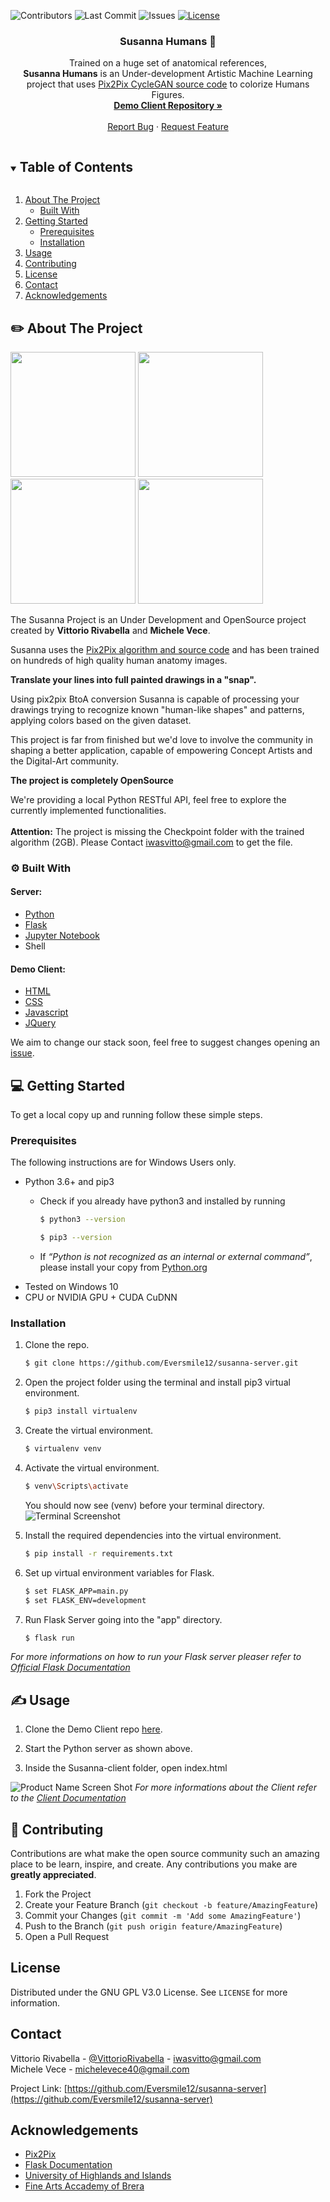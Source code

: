 <!--
Template by Best-README-Template.
--->
![Contributors](https://img.shields.io/github/contributors/Eversmile12/susanna-server)
![Last Commit](https://img.shields.io/github/last-commit/Eversmile12/susanna-server/master)
![Issues](https://img.shields.io/github/issues/Eversmile12/susanna-server)
[![License](https://img.shields.io/badge/License-Gnu%203.0-blue.svg)](./LICENSE.txt)


<p align="center">
  <h3 align="center">Susanna Humans 🤖</h3> 

  <p align="center">
    Trained on a huge set of anatomical references,<br><strong>Susanna Humans</strong> is an Under-development Artistic Machine Learning project that uses <a href="https://github.com/junyanz/pytorch-CycleGAN-and-pix2pix">Pix2Pix CycleGAN source code</a> to colorize Humans Figures.
    <br />
    <a href="https://github.com/Eversmile12/susanna-client"><strong>Demo Client Repository »</strong></a>
    <br />
    <br />
    <a href="https://github.com/Eversmile12/susanna-server/issues">Report Bug</a>
    ·
    <a href="https://github.com/Eversmile12/susanna-server/issues">Request Feature</a>
  </p>
</p>



<!-- TABLE OF CONTENTS -->
<details open="open">
  <summary><h2 style="display: inline-block">Table of Contents</h2></summary>
  <ol>
    <li>
      <a href="#about-the-project">About The Project</a>
      <ul>
        <li><a href="#built-with">Built With</a></li>
      </ul>
    </li>
    <li>
      <a href="#getting-started">Getting Started</a>
      <ul>
        <li><a href="#prerequisites">Prerequisites</a></li>
        <li><a href="#installation">Installation</a></li>
      </ul>
    </li>
    <li><a href="#usage">Usage</a></li>
    <li><a href="#contributing">Contributing</a></li>
    <li><a href="#license">License</a></li>
    <li><a href="#contact">Contact</a></li>
    <li><a href="#acknowledgements">Acknowledgements</a></li>
  </ol>
</details>



<!-- ABOUT THE PROJECT -->
## ✏️ About The Project
<p>
  <img width="200" src="./graphic-assets/epoch192_fake_B.png">
  <img width="200" src="./graphic-assets/epoch163_fake_B.png">
  <img width="200" src="./graphic-assets/epoch193_fake_B.png">
  <img width="200" src="./graphic-assets/epoch182_fake_B.png">
</p>


The Susanna Project is an Under Development and OpenSource project created by **Vittorio Rivabella** and **Michele Vece**.

Susanna uses the [Pix2Pix algorithm and source code](https://github.com/junyanz/pytorch-CycleGAN-and-pix2pix) and has been trained on hundreds of high quality human anatomy images.

**Translate your lines into full painted drawings in a "snap".**

Using pix2pix BtoA conversion Susanna is capable of processing your drawings trying to recognize known "human-like shapes" and patterns, applying colors based on the given dataset.

This project is far from finished but we'd love to involve the community in shaping a better application, capable of empowering Concept Artists and the Digital-Art community.

**The project is completely OpenSource**


We're providing a local Python RESTful API, feel free to explore the currently implemented functionalities.
<br/>
<br/>
**Attention:** The project is missing the Checkpoint folder with the trained algorithm (2GB). Please Contact iwasvitto@gmail.com to get the file.

### ⚙️ Built With 

#### Server:
* [Python](https://www.python.org/)
* [Flask](https://flask.palletsprojects.com/en/1.1.x/)
* [Jupyter Notebook](https://jupyter.org/)
* Shell

#### Demo Client:
* [HTML](https://www.w3schools.com/html/)
* [CSS](https://www.w3schools.com/html/)
* [Javascript](https://www.w3schools.com/js/DEFAULT.asp)
* [JQuery](https://jquery.com/)

We aim to change our stack soon, feel free to suggest changes opening an [issue](https://github.com/Eversmile12/susanna-server/issues).


<!-- GETTING STARTED -->
## 💻 Getting Started

To get a local copy up and running follow these simple steps.

### Prerequisites

The following instructions are for Windows Users only.

* Python 3.6+ and pip3
  * Check if you already have python3 and installed by running
    ```sh
    $ python3 --version
    ```
    ```sh
    $ pip3 --version
    ```

  * If *“Python is not recognized as an internal or external command”*, please install your copy from [Python.org](https://www.python.org/downloads/)
* Tested on Windows 10
* CPU or NVIDIA GPU + CUDA CuDNN


### Installation


1. Clone the repo.
   ```sh
   $ git clone https://github.com/Eversmile12/susanna-server.git
   ```
2. Open the project folder using the terminal and install pip3 virtual environment.
    ```sh
    $ pip3 install virtualenv
    ```
3. Create the virtual environment.
     ```sh
    $ virtualenv venv
    ```
4. Activate the virtual environment.
    ```sh
    $ venv\Scripts\activate
    ```
    You should now see (venv) before your terminal directory.
    ![Terminal Screenshot](Cattura.JPG)

5. Install the required dependencies into the virtual environment.
    ```sh
    $ pip install -r requirements.txt
    ```
6. Set up virtual environment variables for Flask.
    ```sh
    $ set FLASK_APP=main.py
    $ set FLASK_ENV=development
    ```
7. Run Flask Server going into the "app" directory.
    ```sh
    $ flask run
    ```

*For more informations on how to run your Flask server pleaser refer to [Official Flask Documentation](https://flask.palletsprojects.com/en/1.1.x/installation/)*


<!-- USAGE EXAMPLES -->
## ✍️ Usage

1. Clone the Demo Client repo [here](https://github.com/Eversmile12/susanna-client).

2. Start the Python server as shown above.

3. Inside the Susanna-client folder, open index.html

![Product Name Screen Shot](Susanna_header.gif)
  *For more informations about the Client refer to the [Client Documentation](https://github.com/Eversmile12/susanna-client)*


<!-- CONTRIBUTING -->
## 🙏 Contributing

Contributions are what make the open source community such an amazing place to be learn, inspire, and create. Any contributions you make are **greatly appreciated**.

1. Fork the Project
2. Create your Feature Branch (`git checkout -b feature/AmazingFeature`)
3. Commit your Changes (`git commit -m 'Add some AmazingFeature'`)
4. Push to the Branch (`git push origin feature/AmazingFeature`)
5. Open a Pull Request



<!-- LICENSE -->
## License

Distributed under the GNU GPL V3.0 License. See `LICENSE` for more information.



<!-- CONTACT -->
## Contact

Vittorio Rivabella - [@VittorioRivabella](https://www.linkedin.com/in/vittorio-rivabella/) - iwasvitto@gmail.com
<br />
Michele Vece - michelevece40@gmail.com 

Project Link: [https://github.com/Eversmile12/susanna-server](https://github.com/Eversmile12/susanna-server)



<!-- ACKNOWLEDGEMENTS -->
## Acknowledgements

* [Pix2Pix](https://github.com/junyanz/pytorch-CycleGAN-and-pix2pix)
* [Flask Documentation](https://flask.palletsprojects.com/en/1.1.x/)
* [University of Highlands and Islands](https://www.uhi.ac.uk/en/)
* [Fine Arts Accademy of Brera](https://www.accademiadibrera.milano.it/)





<!-- MARKDOWN LINKS & IMAGES -->
<!-- https://www.markdownguide.org/basic-syntax/#reference-style-links -->
[contributors-shield]: https://img.shields.io/github/contributors/Eversmile12/repo.svg?style=for-the-badge
[contributors-url]: https://github.com/Eversmile12/repo/graphs/contributors
[forks-shield]: https://img.shields.io/github/forks/Eversmile12/repo.svg?style=for-the-badge
[forks-url]: https://github.com/Eversmile12/repo/network/members
[stars-shield]: https://img.shields.io/github/stars/Eversmile12/repo.svg?style=for-the-badge
[stars-url]: https://github.com/Eversmile12/repo/stargazers
[issues-shield]: https://img.shields.io/github/issues/Eversmile12/repo.svg?style=for-the-badge
[issues-url]: https://github.com/Eversmile12/repo/issues
[license-shield]: https://img.shields.io/github/license/Eversmile12/repo.svg?style=for-the-badge
[license-url]: https://github.com/Eversmile12/repo/blob/master/LICENSE.txt
[linkedin-shield]: https://img.shields.io/badge/-LinkedIn-black.svg?style=for-the-badge&logo=linkedin&colorB=555
[linkedin-url]: https://linkedin.com/in/Eversmile12
